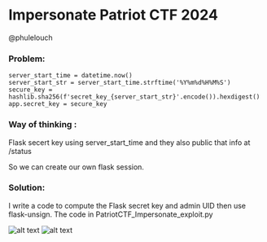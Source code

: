 # Impersonate Patriot CTF 2024
@phulelouch
### Problem:

```
server_start_time = datetime.now()
server_start_str = server_start_time.strftime('%Y%m%d%H%M%S')
secure_key = hashlib.sha256(f'secret_key_{server_start_str}'.encode()).hexdigest()
app.secret_key = secure_key
```

### Way of thinking :
Flask secert key using server_start_time and they also public that info at /status

So we can create our own flask session.

###  Solution:

 I write a code to compute the Flask secret key and admin UID then use flask-unsign. The code in PatriotCTF_Impersonate_exploit.py

![alt text](<Screenshot 2024-09-21 at 8.32.56 PM.png>)
![alt text](<Screenshot 2024-09-21 at 8.26.15 PM.png>)
